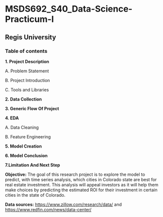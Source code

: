 # MSDS692_S40_Data-Science-Practicum-I

## Regis University

### Table of contents 

**1. Project Description**

  A. Problem Statement

  B. Project Introduction

  C. Tools and Libraries

**2. Data Collection**

**3. Generic Flow Of Project**

**4. EDA**

  A. Data Cleaning

  B. Feature Engineering

**5. Model Creation**

**6. Model Conclusion**

**7.Limitation And Next Step**

**Objective:**
The goal of this research project is to explore the model to predict, with time series analysis, which cities in Colorado state are best for real estate investment. This analysis will appeal investors as it will help them make choices by predicting the estimated ROI for their investment in certain cities in the state of Colorado.


**Data sources:**
https://www.zillow.com/research/data/   and 
https://www.redfin.com/news/data-center/ 
